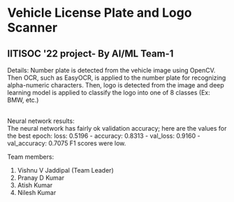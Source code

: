# Vehicle License Plate and Logo Scanner
## IITISOC '22 project- By AI/ML Team-1

Details: Number plate is detected from the vehicle image using OpenCV. Then OCR, such as EasyOCR, is applied to the number plate for recognizing alpha-numeric characters. Then, logo is detected from the image and deep learning model is applied to classify the logo into one of 8 classes (Ex: BMW, etc.) <br />
<br />

Neural network results: <br />
The neural network has fairly ok validation accuracy; here are the values for the best epoch:
loss: 0.5196 - accuracy: 0.8313 - val_loss: 0.9160 - val_accuracy: 0.7075
F1 scores were low.

Team members:

1) Vishnu V Jaddipal (Team Leader) <br/>
2) Pranay D Kumar <br/>
3) Atish Kumar <br/>
4) Nilesh Kumar <br/>

